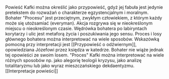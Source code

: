 Powieść Kafki można określić jako przypowieść, gdyż jej fabuła jest jedynie pretekstem do rozważań o charakterze egzystencjalnym i moralnym. Bohater "Procesu" jest przeciętnym, zwykłym człowiekiem, z którym każdy może się utożsamiać (everyman). Akcja rozgrywa się w nieokreślonym miejscu o nieokreślonym czasie. 
Wędrówka bohatera po labiryntach korytarzy i ulic jest metaforą życia i poszukiwania jego sensu. Proces i losy głównego bohatera można interpretować na wiele sposobów. Wskazówką pomocną przy interpretacji jest [[Przypowieść o odźwiernym]], opowiedziana Józefowi przez księdza w katedrze. Bohater nie wiąże jednak tej opowieści ze swoim losem.
"Proces" Kafki można interpretować na wiele różnych sposobów np. jako alegorię teologii kryzysu, jako analizę totalitaryzmu lub jako wyraz mieszczańskiego dekdaentyzmu.
[[Interpretacje powieści]]
